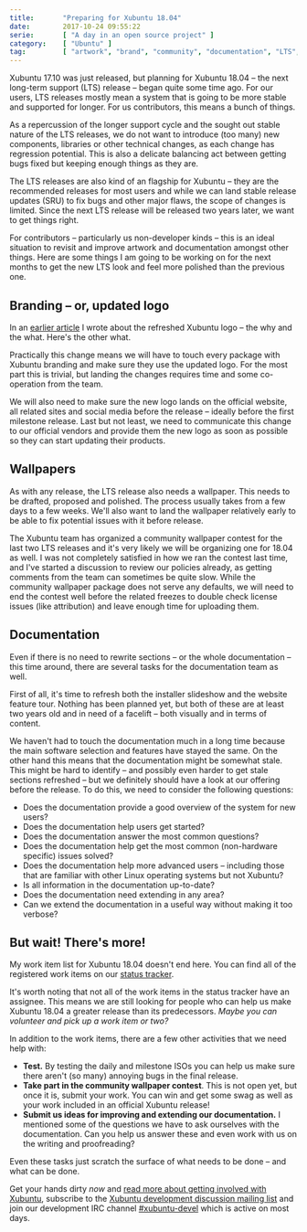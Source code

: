 ```yaml
---
title:       "Preparing for Xubuntu 18.04"
date:        2017-10-24 09:55:22
serie:       [ "A day in an open source project" ]
category:    [ "Ubuntu" ]
tag:         [ "artwork", "brand", "community", "documentation", "LTS", "website", "Xubuntu" ]
---
```


Xubuntu 17.10 was just released, but planning for Xubuntu 18.04 – the next long-term support (LTS) release – began quite some time ago. For our users, LTS releases mostly mean a system that is going to be more stable and supported for longer. For us contributors, this means a bunch of things.

As a repercussion of the longer support cycle and the sought out stable nature of the LTS releases, we do not want to introduce (too many) new components, libraries or other technical changes, as each change has regression potential. This is also a delicate balancing act between getting bugs fixed but keeping enough things as they are.

The LTS releases are also kind of an flagship for Xubuntu – they are the recommended releases for most users and while we can land stable release updates (SRU) to fix bugs and other major flaws, the scope of changes is limited. Since the next LTS release will be released two years later, we want to get things right.

For contributors – particularly us non-developer kinds – this is an ideal situation to revisit and improve artwork and documentation amongst other things. Here are some things I am going to be working on for the next months to get the new LTS look and feel more polished than the previous one.

Branding – or, updated logo
---------------------------

In an [earlier article](https://open.knome.fi/2017/10/20/refreshing-xubuntu-logo/) I wrote about the refreshed Xubuntu logo – the why and the what. Here's the other what.

Practically this change means we will have to touch every package with Xubuntu branding and make sure they use the updated logo. For the most part this is trivial, but landing the changes requires time and some co-operation from the team.

We will also need to make sure the new logo lands on the official website, all related sites and social media before the release – ideally before the first milestone release. Last but not least, we need to communicate this change to our official vendors and provide them the new logo as soon as possible so they can start updating their products.

Wallpapers
----------

As with any release, the LTS release also needs a wallpaper. This needs to be drafted, proposed and polished. The process usually takes from a few days to a few weeks. We'll also want to land the wallpaper relatively early to be able to fix potential issues with it before release.

The Xubuntu team has organized a community wallpaper contest for the last two LTS releases and it's very likely we will be organizing one for 18.04 as well. I was not completely satisfied in how we ran the contest last time, and I've started a discussion to review our policies already, as getting comments from the team can sometimes be quite slow. While the community wallpaper package does not serve any defaults, we will need to end the contest well before the related freezes to double check license issues (like attribution) and leave enough time for uploading them.

Documentation
-------------

Even if there is no need to rewrite sections – or the whole documentation – this time around, there are several tasks for the documentation team as well.

First of all, it's time to refresh both the installer slideshow and the website feature tour. Nothing has been planned yet, but both of these are at least two years old and in need of a facelift – both visually and in terms of content.

We haven't had to touch the documentation much in a long time because the main software selection and features have stayed the same. On the other hand this means that the documentation might be somewhat stale. This might be hard to identify – and possibly even harder to get stale sections refreshed – but we definitely should have a look at our offering before the release. To do this, we need to consider the following questions:

- Does the documentation provide a good overview of the system for new users?
- Does the documentation help users get started?
- Does the documentation answer the most common questions?
- Does the documentation help get the most common (non-hardware specific) issues solved?
- Does the documentation help more advanced users – including those that are familiar with other Linux operating systems but not Xubuntu?
- Is all information in the documentation up-to-date?
- Does the documentation need extending in any area?
- Can we extend the documentation in a useful way without making it too verbose?

But wait! There's more!
-----------------------

My work item list for Xubuntu 18.04 doesn't end here. You can find all of the registered work items on our [status tracker](https://dev.xubuntu.org/).

It's worth noting that not all of the work items in the status tracker have an assignee. This means we are still looking for people who can help us make Xubuntu 18.04 a greater release than its predecessors. *Maybe you can volunteer and pick up a work item or two?*

In addition to the work items, there are a few other activities that we need help with:

- **Test.** By testing the daily and milestone ISOs you can help us make sure there aren't (so many) annoying bugs in the final release.
- **Take part in the community wallpaper contest**. This is not open yet, but once it is, submit your work. You can win and get some swag as well as your work included in an official Xubuntu release!
- **Submit us ideas for improving and extending our documentation.** I mentioned some of the questions we have to ask ourselves with the documentation. Can you help us answer these and even work with us on the writing and proofreading?

Even these tasks just scratch the surface of what needs to be done – and what can be done.

Get your hands dirty *now* and [read more about getting involved with Xubuntu](https://xubuntu.org/contribute/), subscribe to the [Xubuntu development discussion mailing list](https://lists.ubuntu.com/mailman/listinfo/xubuntu-devel) and join our development IRC channel [\#xubuntu-devel](irc://chat.freenode.net/xubuntu-devel) which is active on most days.
